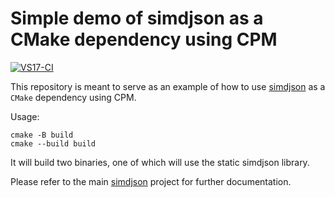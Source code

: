 # Simple demo of simdjson as a CMake dependency using CPM
[![VS17-CI](https://github.com/simdjson/simdjson_cpm/actions/workflows/visual_studio.yml/badge.svg)](https://github.com/simdjson/simdjson_cpm/actions/workflows/visual_studio.yml)

This repository is meant to serve as an example of how to use [simdjson](https://github.com/simdjson/simdjson) as a `CMake` dependency using CPM.

Usage:

```
cmake -B build
cmake --build build
```

It will build two binaries, one of which will use the static simdjson library.

Please refer to the main [simdjson](https://github.com/simdjson/simdjson) project for further documentation.
